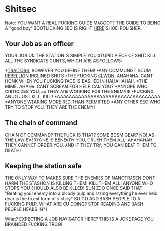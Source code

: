 # Shitsec
Note: YOU WANT A REAL FUCKING GUIDE MAGGOT? THE GUIDE TO BEING A "good boy" BOOTLICKING SEC IS RIGHT [HERE](\3_HowToPlay\Jobs\Security_roles\Security-Officer.md) SHOE-POLISHER.

## Your Job as an officer
YOUR JOB ON THE STATION IS SIMPLE YOU STUPID PIECE OF SHIT: KILL ALL THE SYNDICATE CUNTS, WHICH ARE AS FOLLOWS:

*[TRAITORS](\3_HowToPlay\Jobs\Antagonist_roles\Traitor.md), HOWEVER YOU DEFINE THEM!
*ANY COMMUNIST SCUM [REBELLION](\3_HowToPlay\Jobs\Antagonist_roles\Cargonia.md) INCLINED SHITS
*THE FUCKING [CLWON](\3_HowToPlay\Jobs\Entertainment_Roles\Clown.md). AHAHAHA. CANT HONK WHEN YOU FUCKING FACE IS BASHED IN HAHAHAHAH.
*THE MIME. AHAHA. CANT SCREAM FOR HELP CAN YOU?
*ANYONE WHO CRITICIZES YOU, as THEY ARE WORKING FOR THE ENEMY!!!
*FUCKING ANUO JUST KILL, KILL!
*AAAAAAAAAAAAAAAAAAAAAAAAAAAAAAAAAA
*ANYONE [WEARING MORE RED THAN PERMITTED](Nuclear-Emergency.md)
*ANY OTHER [SEC](\3_HowToPlay\Jobs\Security_roles\Security-Officer.md) WHO TRY TO STOP YOU, THEY ARE THE ENEMY!

## The chain of command
CHAIN OF COMMAND? THE FUCK IS THAT? SOME BDSM GEAR? NO! AS THE LAW EVERYONE IS BENEATH YOU, CRUSH THEM ALL! AHAHAHAH! THEY CANNOT ORDER YOU, AND IF THEY TRY, YOU CAN BEAT THEM TO DEATH!
## Keeping the station safe
THE ONLY WAY TO MAKES SURE THE ENEMIES OF NANOTRASEN DONT HARM THE STASHON IS KILLING THEM! KILL THEM ALL! ANYONE WHO STOPS YOU SHOULD ALSO BE KLLED! SUN ZOO ONCE SAID THAT "Beating your enemy into a bloody pulp and razing everything he ever held dear is the truest form of victory" SO GO AND BASH PEOPLE TO A FUCKING PULP. WHAT ARE OU DOING? STOP READING AND BASH PEOPLE HEADS IN?1






What? EXPECTING A JOB NAVIGATOR HERE? THIS IS A JOKE PAGE YOU BRAINDED FUCKING TROG!
